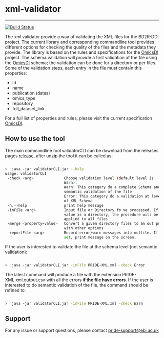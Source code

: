# xml-validator
----------------------------------------
[![Build Status](https://travis-ci.org/BD2K-DDI/xml-validator.svg)](https://travis-ci.org/BD2K-DDI/xml-validator)

The xml validator provide a way of validating the XML files for the BD2K-DDI project. The current library and corresponding commandline tool provides different options
for checking the quality of the files and the metadata they provide. The library is based on the rules and specifications for the [OmicsDI](https://github.com/BD2K-DDI/specifications)
project. The schema validation will provide a first validation of the file using the [OmicsDI](https://github.com/BD2K-DDI/specifications/blob/master/docs/schema/OmicsDISchema.xsd)
schema; the validation can be done for a directory or per files. Some of the validation steps, each entry in the file must contain this properties:
 - id
 - name
 - publication (dates)
 - omics_type
 - repository
 - full_dataset_link

For a full list of properties and rules, please visit the current specification [OmicsDI](https://github.com/BD2K-DDI/specifications).



## How to use the tool

The main commandline tool validatorCLI can be download from the releases pages [release](https://github.com/BD2K-DDI/xml-validator/releases), after unzip the tool it can be called as:

```sh

>  java -jar validatorCLI.jar --help
usage: validatorCLI
 -check <arg>              Choose validation level (default level is
                           Warn):
                           Warn: This category do a complete Schema and
                           semantic validation of the file
                           Error: This category do a validation at level
                           of XML Schema
 -h,--help                 print help message
 -inFile <arg>             Input file or Directory fo ve processed. If the
                           value is a directory, the procedure will be
                           applied to all files
 -merge <property=value>   Convert a given directory files to an out put
                           with other options
 -reportFile <arg>         Record error/warn messages into outfile. If not
                           set, print message on the screen.
```

If the user is interested to validate the file at the schema level (not semantic validation):

```sh

>  java -jar validatorCLI.jar -inFile PRIDE-XML.xml -check Error


```

The latest command will produce a file with the extension PRIDE-XML.xml.output.csv with all the errors **if the file have errors**. If the user is interested to do semantic validation of the
file, the command should be refined to:

```sh

>  java -jar validatorCLI.jar -inFile PRIDE-XML.xml -check Warn


```


## Support

For any issue or support questions, please contact pride-support@ebi.ac.uk

 